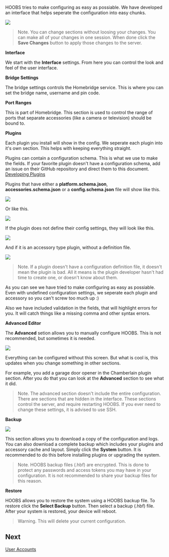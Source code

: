 HOOBS tries to make configuring as easy as possiable. We have developed an interface that helps seperate the configuration into easy chunks.

![](https://raw.githubusercontent.com/hoobs-org/HOOBS/master/docs/config/interface.png)

> Note. You can change sections without loosing your changes. You can make all of your changes in one session. When done click the **Save Changes** button to apply those changes to the server.

**Interface**

We start with the **Interface** settings. From here you can control the look and feel of the user interface.

**Bridge Settings**

The bridge settings controls the Homebridge service. This is where you can set the bridge name, username and pin code.

**Port Ranges**

This is part of Homebridge. This section is used to control the range of ports that separate accessories (like a camera or television) should be bound to.

**Plugins**

Each plugin you install will show in the config. We seperate each plugin into it's own section. This helps with keeping everything straight.

Plugins can contain a configuration schema. This is what we use to make the fields. If your favorite plugin doesn't have a configuration schema, add an issue on their GitHub repository and direct them to this document.  
[Developing Plugins](5e764eb6e87d1e02b6c19d4e)

Plugins that have either a **platform.schema.json**, **accessories.schema.json** or a **config.schema.json** file will show like this.

![](https://raw.githubusercontent.com/hoobs-org/HOOBS/master/docs/config/defined-platform.png)

Or like this.

![](https://raw.githubusercontent.com/hoobs-org/HOOBS/master/docs/config/defined-accessory.png)

If the plugin does not define their config settings, they will look like this.

![](https://raw.githubusercontent.com/hoobs-org/HOOBS/master/docs/config/undefined-platform.png)

And if it is an accessory type plugin, without a definition file.

![](https://raw.githubusercontent.com/hoobs-org/HOOBS/master/docs/config/undefined-accessory.png)

> Note. If a plugin doesn't have a configuration definition file, it doesn't mean the plugin is bad. All it means is the plugin developer hasn't had time to create one, or doesn't know about them.

As you can see we have tried to make configuring as easy as possiable. Even with undefined configuration settings, we seperate each plugin and accessory so you can't screw too much up :)

Also we have included validation in the fields, that will highlight errors for you. It will catch things like a missing comma and other syntax errors.

**Advanced Editor**

The **Advanced** setion allows you to manually configure HOOBS. This is not recommended, but sometimes it is needed.

![](https://raw.githubusercontent.com/hoobs-org/HOOBS/master/docs/config/advanced.png)

Everything can be configured without this screen. But what is cool is, this updates when you change something in other sections.

For example, you add a garage door opener in the Chamberlain plugin section. After you do that you can look at the **Advanced** section to see what it did.

> Note. The advanced section doesn't include the entire configuration. There are sections that are hidden in the interface. These sections control the server, and require restarting HOOBS. If you ever need to change these settings, it is advised to use SSH.

**Backup**

![](https://raw.githubusercontent.com/hoobs-org/HOOBS/master/docs/config/backup.png)

This section allows you to download a copy of the configuration and logs. You can also download a complete backup which includes your plugins and accessory cache and layout. Simply click the **System** button. It is recommended to do this before installing plugins or upgrading the system.

> Note. HOOBS backup files (.hbf) are encrypted. This is done to protect any passwords and access tokens you may have in your configuration. It is not recommended to share your backup files for this reason.

**Restore**

HOOBS allows you to restore the system using a HOOBS backup file. To restore click the **Select Backup** button. Then select a backup (.hbf) file. After your system is restored, your device will reboot.

> Warning. This will delete your current configuration.

## Next
[User Accounts](5e764529e87d1e02b6c19d44)

